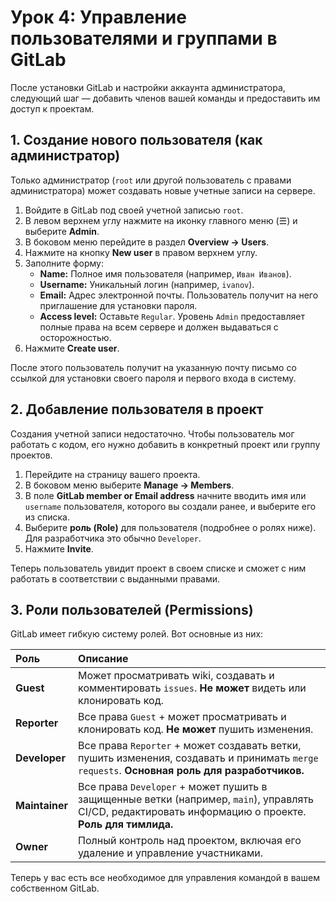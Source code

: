 # Урок 4: Управление пользователями и группами в GitLab

После установки GitLab и настройки аккаунта администратора, следующий шаг — добавить членов вашей команды и предоставить им доступ к проектам.

## 1. Создание нового пользователя (как администратор)

Только администратор (`root` или другой пользователь с правами администратора) может создавать новые учетные записи на сервере.

1.  Войдите в GitLab под своей учетной записью `root`.
2.  В левом верхнем углу нажмите на иконку главного меню (☰) и выберите **Admin**.
3.  В боковом меню перейдите в раздел **Overview -> Users**.
4.  Нажмите на кнопку **New user** в правом верхнем углу.
5.  Заполните форму:
    *   **Name:** Полное имя пользователя (например, `Иван Иванов`).
    *   **Username:** Уникальный логин (например, `ivanov`).
    *   **Email:** Адрес электронной почты. Пользователь получит на него приглашение для установки пароля.
    *   **Access level:** Оставьте `Regular`. Уровень `Admin` предоставляет полные права на всем сервере и должен выдаваться с осторожностью.
6.  Нажмите **Create user**.

После этого пользователь получит на указанную почту письмо со ссылкой для установки своего пароля и первого входа в систему.

## 2. Добавление пользователя в проект

Создания учетной записи недостаточно. Чтобы пользователь мог работать с кодом, его нужно добавить в конкретный проект или группу проектов.

1.  Перейдите на страницу вашего проекта.
2.  В боковом меню выберите **Manage -> Members**.
3.  В поле **GitLab member or Email address** начните вводить имя или `username` пользователя, которого вы создали ранее, и выберите его из списка.
4.  Выберите **роль (Role)** для пользователя (подробнее о ролях ниже). Для разработчика это обычно `Developer`.
5.  Нажмите **Invite**.

Теперь пользователь увидит проект в своем списке и сможет с ним работать в соответствии с выданными правами.

## 3. Роли пользователей (Permissions)

GitLab имеет гибкую систему ролей. Вот основные из них:

| Роль | Описание |
| :--- | :--- |
| **Guest** | Может просматривать wiki, создавать и комментировать `issues`. **Не может** видеть или клонировать код. |
| **Reporter** | Все права `Guest` + может просматривать и клонировать код. **Не может** пушить изменения. |
| **Developer** | Все права `Reporter` + может создавать ветки, пушить изменения, создавать и принимать `merge requests`. **Основная роль для разработчиков.** |
| **Maintainer** | Все права `Developer` + может пушить в защищенные ветки (например, `main`), управлять CI/CD, редактировать информацию о проекте. **Роль для тимлида.** |
| **Owner** | Полный контроль над проектом, включая его удаление и управление участниками. |

Теперь у вас есть все необходимое для управления командой в вашем собственном GitLab.

